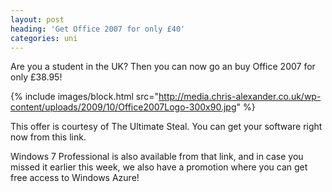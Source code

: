 ```yaml
---
layout: post
heading: 'Get Office 2007 for only £40'
categories: uni
---
```


Are you a student in the UK? Then you can now go an buy Office 2007 for only £38.95!

{% include images/block.html src="http://media.chris-alexander.co.uk/wp-content/uploads/2009/10/Office2007Logo-300x90.jpg" %}

This offer is courtesy of The Ultimate Steal. You can get your software right now from this link.

Windows 7 Professional is also available from that link, and in case you missed it earlier this week, we also have a promotion where you can get free access to Windows Azure!
